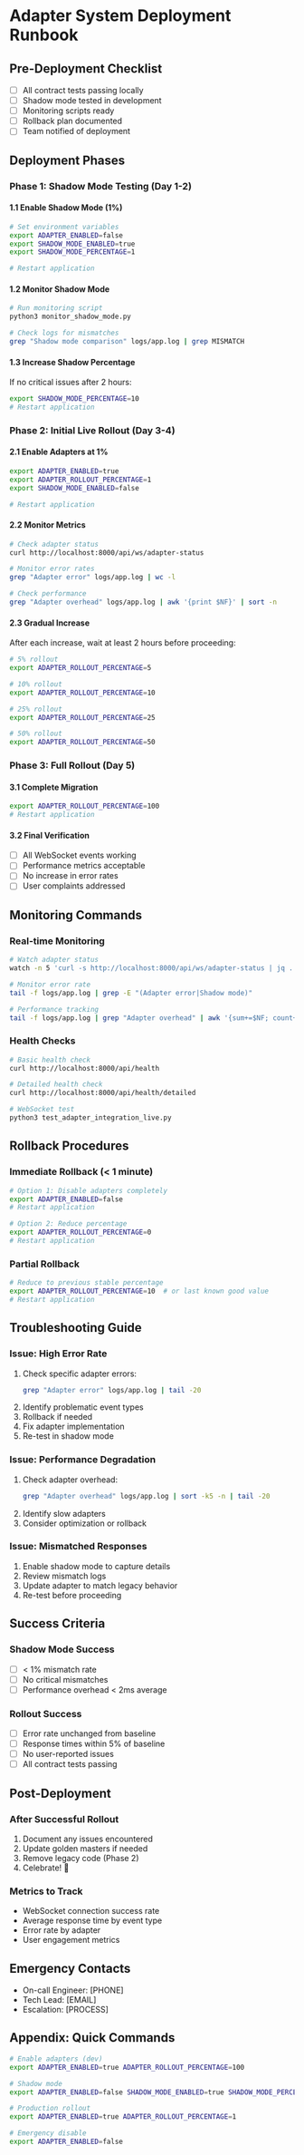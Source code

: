 # Adapter System Deployment Runbook

## Pre-Deployment Checklist

- [ ] All contract tests passing locally
- [ ] Shadow mode tested in development
- [ ] Monitoring scripts ready
- [ ] Rollback plan documented
- [ ] Team notified of deployment

## Deployment Phases

### Phase 1: Shadow Mode Testing (Day 1-2)

#### 1.1 Enable Shadow Mode (1%)
```bash
# Set environment variables
export ADAPTER_ENABLED=false
export SHADOW_MODE_ENABLED=true
export SHADOW_MODE_PERCENTAGE=1

# Restart application
```

#### 1.2 Monitor Shadow Mode
```bash
# Run monitoring script
python3 monitor_shadow_mode.py

# Check logs for mismatches
grep "Shadow mode comparison" logs/app.log | grep MISMATCH
```

#### 1.3 Increase Shadow Percentage
If no critical issues after 2 hours:
```bash
export SHADOW_MODE_PERCENTAGE=10
# Restart application
```

### Phase 2: Initial Live Rollout (Day 3-4)

#### 2.1 Enable Adapters at 1%
```bash
export ADAPTER_ENABLED=true
export ADAPTER_ROLLOUT_PERCENTAGE=1
export SHADOW_MODE_ENABLED=false

# Restart application
```

#### 2.2 Monitor Metrics
```bash
# Check adapter status
curl http://localhost:8000/api/ws/adapter-status

# Monitor error rates
grep "Adapter error" logs/app.log | wc -l

# Check performance
grep "Adapter overhead" logs/app.log | awk '{print $NF}' | sort -n
```

#### 2.3 Gradual Increase
After each increase, wait at least 2 hours before proceeding:

```bash
# 5% rollout
export ADAPTER_ROLLOUT_PERCENTAGE=5

# 10% rollout
export ADAPTER_ROLLOUT_PERCENTAGE=10

# 25% rollout
export ADAPTER_ROLLOUT_PERCENTAGE=25

# 50% rollout
export ADAPTER_ROLLOUT_PERCENTAGE=50
```

### Phase 3: Full Rollout (Day 5)

#### 3.1 Complete Migration
```bash
export ADAPTER_ROLLOUT_PERCENTAGE=100
# Restart application
```

#### 3.2 Final Verification
- [ ] All WebSocket events working
- [ ] Performance metrics acceptable
- [ ] No increase in error rates
- [ ] User complaints addressed

## Monitoring Commands

### Real-time Monitoring
```bash
# Watch adapter status
watch -n 5 'curl -s http://localhost:8000/api/ws/adapter-status | jq .'

# Monitor error rate
tail -f logs/app.log | grep -E "(Adapter error|Shadow mode)"

# Performance tracking
tail -f logs/app.log | grep "Adapter overhead" | awk '{sum+=$NF; count++} END {print "Avg:", sum/count, "ms"}'
```

### Health Checks
```bash
# Basic health check
curl http://localhost:8000/api/health

# Detailed health check
curl http://localhost:8000/api/health/detailed

# WebSocket test
python3 test_adapter_integration_live.py
```

## Rollback Procedures

### Immediate Rollback (< 1 minute)
```bash
# Option 1: Disable adapters completely
export ADAPTER_ENABLED=false
# Restart application

# Option 2: Reduce percentage
export ADAPTER_ROLLOUT_PERCENTAGE=0
# Restart application
```

### Partial Rollback
```bash
# Reduce to previous stable percentage
export ADAPTER_ROLLOUT_PERCENTAGE=10  # or last known good value
# Restart application
```

## Troubleshooting Guide

### Issue: High Error Rate
1. Check specific adapter errors:
   ```bash
   grep "Adapter error" logs/app.log | tail -20
   ```
2. Identify problematic event types
3. Rollback if needed
4. Fix adapter implementation
5. Re-test in shadow mode

### Issue: Performance Degradation
1. Check adapter overhead:
   ```bash
   grep "Adapter overhead" logs/app.log | sort -k5 -n | tail -20
   ```
2. Identify slow adapters
3. Consider optimization or rollback

### Issue: Mismatched Responses
1. Enable shadow mode to capture details
2. Review mismatch logs
3. Update adapter to match legacy behavior
4. Re-test before proceeding

## Success Criteria

### Shadow Mode Success
- [ ] < 1% mismatch rate
- [ ] No critical mismatches
- [ ] Performance overhead < 2ms average

### Rollout Success
- [ ] Error rate unchanged from baseline
- [ ] Response times within 5% of baseline
- [ ] No user-reported issues
- [ ] All contract tests passing

## Post-Deployment

### After Successful Rollout
1. Document any issues encountered
2. Update golden masters if needed
3. Remove legacy code (Phase 2)
4. Celebrate! 🎉

### Metrics to Track
- WebSocket connection success rate
- Average response time by event type
- Error rate by adapter
- User engagement metrics

## Emergency Contacts

- On-call Engineer: [PHONE]
- Tech Lead: [EMAIL]
- Escalation: [PROCESS]

## Appendix: Quick Commands

```bash
# Enable adapters (dev)
export ADAPTER_ENABLED=true ADAPTER_ROLLOUT_PERCENTAGE=100

# Shadow mode
export ADAPTER_ENABLED=false SHADOW_MODE_ENABLED=true SHADOW_MODE_PERCENTAGE=1

# Production rollout
export ADAPTER_ENABLED=true ADAPTER_ROLLOUT_PERCENTAGE=1

# Emergency disable
export ADAPTER_ENABLED=false
```